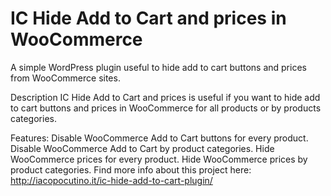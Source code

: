 # IC Hide Add to Cart and prices in WooCommerce
A simple WordPress plugin useful to hide add to cart buttons and prices from WooCommerce sites.

Description
IC Hide Add to Cart and prices is useful if you want to hide add to cart buttons and prices in WooCommerce for all products or by products categories.

Features:
Disable WooCommerce Add to Cart buttons for every product.
Disable WooCommerce Add to Cart by product categories.
Hide WooCommerce prices for every product.
Hide WooCommerce prices by product categories.
Find more info about this project here: http://iacopocutino.it/ic-hide-add-to-cart-plugin/
